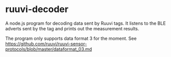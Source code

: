 # ruuvi-decoder

A node.js program for decoding data sent by Ruuvi tags. It listens to the BLE adverts sent by the tag and prints out the measurement results.

The program only supports data format 3 for the moment. See https://github.com/ruuvi/ruuvi-sensor-protocols/blob/master/dataformat_03.md